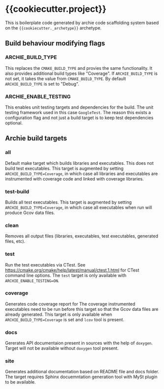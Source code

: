 {{cookiecutter.project}}
===========

This is boilerplate code generated by archie code scaffolding system based on the `{{cookiecutter._archetype}}` archetype.

Build behaviour modifying flags
-------------------------------

### ARCHIE_BUILD_TYPE

This replaces the `CMAKE_BUILD_TYPE` and provies the same functionality. It also provides additional build types like "Coverage". If `ARCHIE_BUILD_TYPE` is not set, it takes the value from `CMAKE_BUILD_TYPE`. By default `ARCHIE_BUILD_TYPE` is set to "Debug".

### ARCHIE_ENABLE_TESTING

This enables unit testing targets and dependencies for the build. The unit testing framework used in this case `GoogleTest`. The reason this exists a configuration flag and not just a build target is to keep test dependencies optional.

Archie build targets
--------------------

### all

Default make target which builds libraries and executables. This does not build test executables. This target is augmented by setting `ARCHIE_BUILD_TYPE=Coverage`, in which case all libraries and executables are instrumented with coverage code and linked with coverage libraries.

### test-build

Builds all test executables. This target is augmented by setting `ARCHIE_BUILD_TYPE=Coverage`, in which case all executables when run will produce Gcov data files.

### clean

Removes all output files (libraries, executables, test executables, generated files, etc).

### test

Run the test executables via CTest. See https://cmake.org/cmake/help/latest/manual/ctest.1.html for CTest command line options. The `test` target is only available with `ARCHIE_ENABLE_TESTING=ON`.

### coverage

Generates code coverage report for The coverage instrumented executables need to be run before this target so that the Gcov data files are already generated. This target is only available when `ARCHIE_BUILD_TYPE=Coverage` is set and `lcov` tool is present.

### docs

Gererates API documentaion present in sources with the help of `doxygen`. Target will not be available without `doxygen` tool present.

### site

Generates additional documentation based on README file and docs folder. The target requires Sphinx docuemntation generation tool with MySt plugin to be available. 

